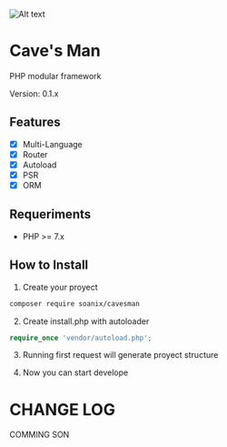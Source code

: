 ![Alt text](https://raw.githubusercontent.com/soanix/cavesman/master/cavesman.jpg "Title")

# Cave's Man

PHP modular framework

Version: 0.1.x

## Features

- [x] Multi-Language
- [x] Router
- [x] Autoload
- [x] PSR
- [x] ORM

## Requeriments

- PHP >= 7.x

## How to Install

1. Create your proyect

```bash
composer require soanix/cavesman
```

2. Create install.php with autoloader

```php
require_once 'vendor/autoload.php';
```

3. Running first request will generate proyect structure

4. Now you can start develope

# CHANGE LOG

COMMING SON
